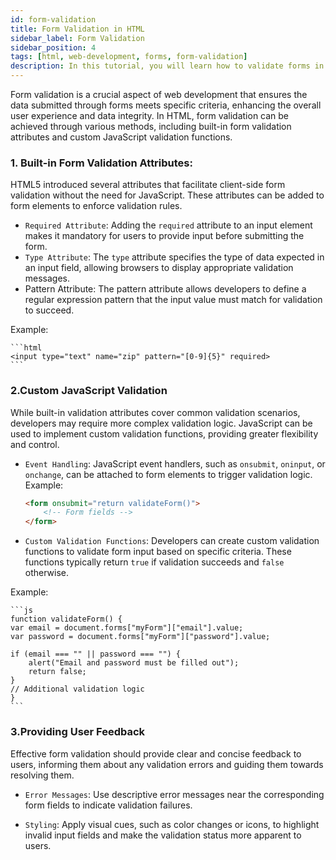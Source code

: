 ```yaml
---
id: form-validation
title: Form Validation in HTML
sidebar_label: Form Validation
sidebar_position: 4
tags: [html, web-development, forms, form-validation]
description: In this tutorial, you will learn how to validate forms in HTML using built-in form validation attributes and JavaScript.
---
```


Form validation is a crucial aspect of web development that ensures the data submitted through forms meets specific criteria, enhancing the overall user experience and data integrity. In HTML, form validation can be achieved through various methods, including built-in form validation attributes and custom JavaScript validation functions.

### 1. Built-in Form Validation Attributes:
HTML5 introduced several attributes that facilitate client-side form validation without the need for JavaScript. These attributes can be added to form elements to enforce validation rules.
* `Required Attribute`: Adding the `required` attribute to an input element makes it mandatory for users to provide input before submitting the form.
* `Type Attribute`: The `type` attribute specifies the type of data expected in an input field, allowing browsers to display appropriate validation messages.
* Pattern Attribute: The pattern attribute allows developers to define a regular expression pattern that the input value must match for validation to succeed.

Example: 

    ```html
    <input type="text" name="zip" pattern="[0-9]{5}" required>
    ```

### 2.Custom JavaScript Validation
While built-in validation attributes cover common validation scenarios, developers may require more complex validation logic. JavaScript can be used to implement custom validation functions, providing greater flexibility and control.
* `Event Handling`: JavaScript event handlers, such as `onsubmit`, `oninput`, or `onchange`, can be attached to form elements to trigger validation logic.
Example: 

    ```html
    <form onsubmit="return validateForm()">
        <!-- Form fields -->
    </form>
    ```

* `Custom Validation Functions`: Developers can create custom validation functions to validate form input based on specific criteria. These functions typically return `true` if validation succeeds and `false` otherwise.

Example: 

    ```js
    function validateForm() {
    var email = document.forms["myForm"]["email"].value;
    var password = document.forms["myForm"]["password"].value;
    
    if (email === "" || password === "") {
        alert("Email and password must be filled out");
        return false;
    }
    // Additional validation logic
    }
    ```

### 3.Providing User Feedback
Effective form validation should provide clear and concise feedback to users, informing them about any validation errors and guiding them towards resolving them.

* `Error Messages`: Use descriptive error messages near the corresponding form fields to indicate validation failures.

* `Styling`: Apply visual cues, such as color changes or icons, to highlight invalid input fields and make the validation status more apparent to users.
